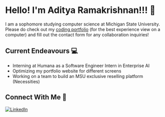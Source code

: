# Hello! I'm Aditya Ramakrishnan!!! 👋

I am a sophomore studying computer science at Michigan State University. Please do check out my [coding portfolio](https://adityaramki.netlify.app/) (for the best experience view on a computer) and fill out the contact form for any collaboration inquiries!

## Current Endeavours  💻  
- Interning at Humana as a Software Engineer Intern in Enterprise AI
- Optimizing my portfolio website for different screens
- Working on a team to build an MSU exclusive reselling platform (Necessities)



## Connect With Me  🤝  
[![LinkedIn](https://img.shields.io/badge/LinkedIn-%230077B5.svg?logo=linkedin&logoColor=white)](https://www.linkedin.com/in/aditya-ramakrishnan-8a3354325/)


